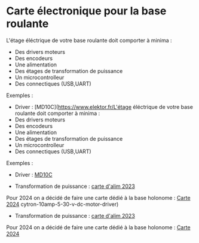 # Carte électronique pour la base roulante

L'étage éléctrique de votre base roulante doit comporter à minima :
+ Des drivers moteurs 
+ Des encodeurs
+ Une alimentation
+ Des étages de transformation de puissance 
+ Un microcontrolleur
+ Des connectiques (USB,UART)

Exemples : 

+ Driver : [MD10C](https://www.elektor.fr/L'étage éléctrique de votre base roulante doit comporter à minima :
+ Des drivers moteurs 
+ Des encodeurs
+ Une alimentation
+ Des étages de transformation de puissance 
+ Un microcontrolleur
+ Des connectiques (USB,UART)

Exemples : 

+ Driver : [MD10C](https://www.elektor.fr/cytron-10amp-5-30-v-dc-motor-driver)

+ Transformation de puissance : [carte d'alim 2023](https://github.com/ENACRobotique/elec/tree/master/2023/CarteAlimV2.5)

Pour 2024 on a décidé de faire une carte dédié à la base holonome : [Carte 2024](https://github.com/ENACRobotique/Carte_Base_roulante_2024)
cytron-10amp-5-30-v-dc-motor-driver)

+ Transformation de puissance : [carte d'alim 2023](https://github.com/ENACRobotique/elec/tree/master/2023/CarteAlimV2.5)

Pour 2024 on a décidé de faire une carte dédié à la base holonome : [Carte 2024](https://github.com/ENACRobotique/Carte_Base_roulante_2024)
